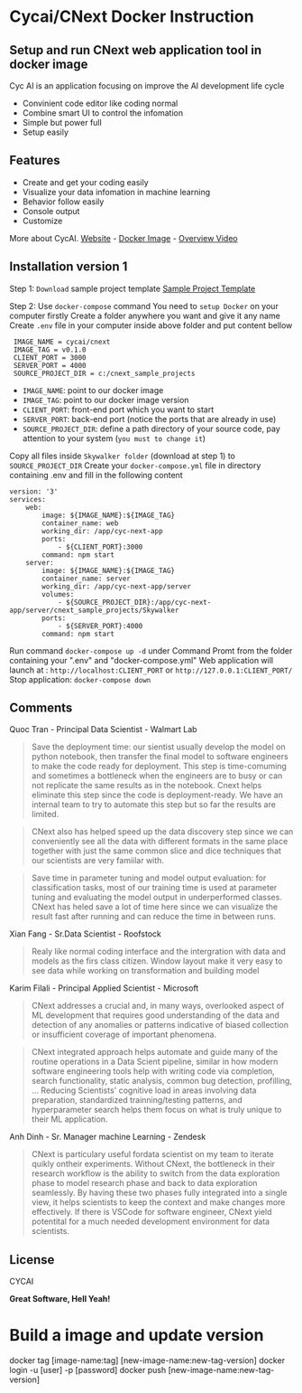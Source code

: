 # Cycai/CNext Docker Instruction
## Setup and run CNext web application tool in docker image

Cyc AI is an application focusing on improve the AI development life cycle
- Convinient code editor like coding normal
- Combine smart UI to control the infomation
- Simple but power full
- Setup easily

## Features
- Create and get your coding easily
- Visualize your data infomation in machine learning
- Behavior follow easily
- Console output
- Customize

More about CycAI.
[Website] - [Docker Image] - [Overview Video]

## Installation version 1
Step 1: ```Download``` sample project template
[Sample Project Template]

Step 2: Use ```docker-compose``` command
You need to ```setup Docker``` on your computer firstly
Create a folder anywhere you want and give it any name
Create ```.env``` file in your computer inside above folder and put content bellow
``` 
 IMAGE_NAME = cycai/cnext
 IMAGE_TAG = v0.1.0 
 CLIENT_PORT = 3000
 SERVER_PORT = 4000 
 SOURCE_PROJECT_DIR = c:/cnext_sample_projects
```
- ```IMAGE_NAME```: point to our docker image
- ```IMAGE_TAG```: point to our docker image version
- ```CLIENT_PORT```: front-end port which you want to start
- ```SERVER_PORT```: back-end port (notice the ports that are already in use)
- ```SOURCE_PROJECT_DIR```: define a path directory of your source code, pay attention to your system (```you must to change it```)

Copy all files inside ```Skywalker folder``` (download at step 1) to ```SOURCE_PROJECT_DIR```
Create your ```docker-compose.yml``` file in directory containing .env and fill in the following content
```
version: '3'
services:
    web:
        image: ${IMAGE_NAME}:${IMAGE_TAG}
        container_name: web
        working_dir: /app/cyc-next-app
        ports:
            - ${CLIENT_PORT}:3000
        command: npm start
    server:
        image: ${IMAGE_NAME}:${IMAGE_TAG}
        container_name: server
        working_dir: /app/cyc-next-app/server
        volumes:
            - ${SOURCE_PROJECT_DIR}:/app/cyc-next-app/server/cnext_sample_projects/Skywalker
        ports:
            - ${SERVER_PORT}:4000
        command: npm start
```
Run command ```docker-compose up -d``` under Command Promt from the folder containing your ".env" and "docker-compose.yml"
Web application will launch at : ```http://localhost:CLIENT_PORT``` or ```http://127.0.0.1:CLIENT_PORT/```
Stop application: ```docker-compose down```

## Comments
Quoc Tran - Principal Data Scientist - Walmart Lab
> Save the deployment time: our sientist usually develop the model on python
 notebook, then transfer the final model to software engineers to make the code
 ready for deployment. This step is time-comuming and sometimes a bottleneck
 when the engineers are to busy or can not replicate the same results as in the notebook.
 Cnext helps eliminate this step since the code is deployment-ready.
 We have an internal team to try to automate this step but so far the results are limited.

> CNext also has helped speed up the data discovery step since we can conveniently
 see all the data with different formats in the same place together with just the same 
 common slice and dice techniques that our scientists are very famiilar with.

> Save time in parameter tuning and model output evaluation: for classification tasks,
most of our training time is used at parameter tuning and evaluating the model
output in underperformed classes. CNext has heled save a lot of time here since
we can visualize the result fast after running and can reduce the time in between runs.

Xian Fang - Sr.Data Scientist - Roofstock
> Realy like normal coding interface and the intergration with data and models as 
the firs class citizen. Window layout make it very easy to see data while working on 
transformation and building model

Karim Filali - Principal Applied Scientist - Microsoft
> CNext addresses a crucial and, in many ways, overlooked aspect of ML development
that requires good understanding of the data and detection of any anomalies or patterns 
indicative of biased collection or insufficient coverage of important phenomena.

> CNext integrated approach helps automate and guide many of the routine operations in 
a Data Scient pipeline, similar in how modern software engineering tools help with 
writing code via completion, search functionality, static analysis, common bug detection, profilling, ...
Reducing Scientists' cognitive load in areas involving data preparation, standardized trainning/testing
patterns, and hyperparameter search helps them focus on what is truly unique to their ML application.

Anh Dinh - Sr. Manager machine Learning - Zendesk
> CNext is particulary useful fordata scientist on my team to iterate quikly ontheir experiments. 
Without CNext, the bottleneck in their research workflow is the ability to switch from the data 
exploration phase to model research phase and back to data exploration seamlessly. By having these two phases fully integrated into a single view, it helps scientists to keep the context and make changes more effectively. If there is
VSCode for software engineer, CNext yield potentital for a much needed development environment for data scientists.

## License

CYCAI

**Great Software, Hell Yeah!**

[//]: # (These are reference links used in the body of this note and get stripped out when the markdown processor does its job. There is no need to format nicely because it shouldn't be seen. Thanks SO - http://stackoverflow.com/questions/4823468/store-comments-in-markdown-syntax)

   [Website]: <https://cyc-ai.com/>
   [Docker Image]: <https://hub.docker.com/r/cycai/cnext>
   [Overview Video]:<https://youtu.be/5eWPkQIUfZw>
   [Sample Project Template]:<https://drive.google.com/file/d/1oZQIwDxGoOLGrtW4BdUfv31sjXn2ES7o>

# Build a image and update version
docker tag [image-name:tag] [new-image-name:new-tag-version]
docker login -u [user] -p [password]
docker push [new-image-name:new-tag-version]